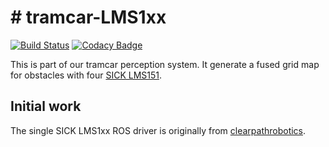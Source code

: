 # # tramcar-LMS1xx

[![Build Status][travis-img]][travis-link]
[![Codacy Badge][codacy-img]][codacy-link]

This is part of our tramcar perception system. It generate a fused grid map for obstacles with four [SICK LMS151](https://www.sick.com/ag/en/detection-and-ranging-solutions/2d-lidar-sensors/lms1xx/lms151-10100/p/p141840). 


## Initial work

The single SICK LMS1xx ROS driver is originally from [clearpathrobotics](https://github.com/clearpathrobotics/LMS1xx).


[travis-img]: https://img.shields.io/travis/zhearing/tramcar-LMS1xx/master.svg?style=for-the-badge
[travis-link]: https://travis-ci.org/zhearing/tramcar-LMS1xx
[codacy-img]: https://img.shields.io/codacy/grade/4f292f596d87417fb99b09f452e49be2.svg?style=for-the-badge
[codacy-link]: https://app.codacy.com/project/zhearing/tramcar-LMS1xx/dashboard

